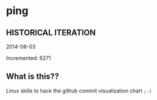 # ping

## HISTORICAL ITERATION
2014-08-03

Incremented: 6271

## What is this?? 
Linux skills to hack the github commit visualization chart `;-)`
